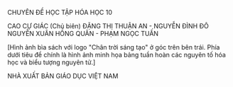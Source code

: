 CHUYÊN ĐỀ HỌC TẬP HÓA HỌC 10

CAO CỰ GIÁC (Chủ biên)
ĐẶNG THỊ THUẬN AN - NGUYỄN ĐÌNH ĐÔ
NGUYỄN XUÂN HỒNG QUÂN - PHẠM NGỌC TUẤN

[Hình ảnh bìa sách với logo "Chân trời sáng tạo" ở góc trên bên trái. Phía dưới tiêu đề chính là hình ảnh minh họa bảng tuần hoàn các nguyên tố hóa học và biểu tượng nguyên tử.]

NHÀ XUẤT BẢN GIÁO DỤC VIỆT NAM